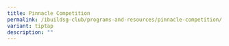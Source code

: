 ```yaml
---
title: Pinnacle Competition
permalink: /ibuildsg-club/programs-and-resources/pinnacle-competition/
variant: tiptap
description: ""
---
```

<p></p>